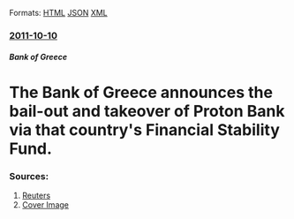 
Formats: [HTML](/news/2011/10/10/the-bank-of-greece-announces-the-bail-out-and-takeover-of-proton-bank-via-that-country-s-financial-stability-fund.html)  [JSON](/news/2011/10/10/the-bank-of-greece-announces-the-bail-out-and-takeover-of-proton-bank-via-that-country-s-financial-stability-fund.json)  [XML](/news/2011/10/10/the-bank-of-greece-announces-the-bail-out-and-takeover-of-proton-bank-via-that-country-s-financial-stability-fund.xml)  

### [2011-10-10](/news/2011/10/10/index.md)

##### Bank of Greece
# The Bank of Greece announces the bail-out and takeover of Proton Bank via that country's Financial Stability Fund. 




### Sources:

1. [Reuters](https://www.reuters.com/article/2011/10/10/us-greece-proton-idUSTRE79911320111010)
1. [Cover Image](https://s1.reutersmedia.net/resources/r/?m=02&d=20111010&t=2&i=513578742&w=&fh=545px&fw=&ll=&pl=&sq=&r=BTRE7990VCG00)
